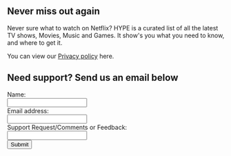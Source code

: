 ## Never miss out again

Never sure what to watch on Netflix? HYPE is a curated list of all the latest TV shows, Movies, Music and Games. It show's you what you need to know, and where to get it.

You can view our [Privacy policy](privacypolicy.md) here.

## Need support? Send us an email below

<form name="gform" id="gform" enctype="text/plain" action="https://docs.google.com/forms/d/e/1FAIpQLSep4tR6QUlDoH4n-dG1ndGNjouYWC6lKMcYxlDN_7-N94LZlA/formResponse?" target="hidden_iframe" onsubmit="submitted=true;">
  Name:<br>
  <input type="text" name="entry.2005620554" id="entry.2005620554"><br>
  Email address:<br>
  <input type="text" name="entry.1628313033" id="entry.1628313033"><br>
  Support Request/Comments or Feedback:<br>
  <input type="text" name="entry.1065046570" id="entry.1065046570"><br>
  <input type="submit" value="Submit">
</form>

<iframe name="hidden_iframe" id="hidden_iframe" style="display:none;" onload="if(submitted) {}"></iframe>

<script src="assets/js/jquery.min.js"></script>
<script type="text/javascript">var submitted=false;</script>
<script type="text/javascript">
$('#gform').on('submit', function(e) {
  $('#gform *').fadeOut(2000);
  $('#gform').prepend('Your submission has been processed...');
  });
</script>
